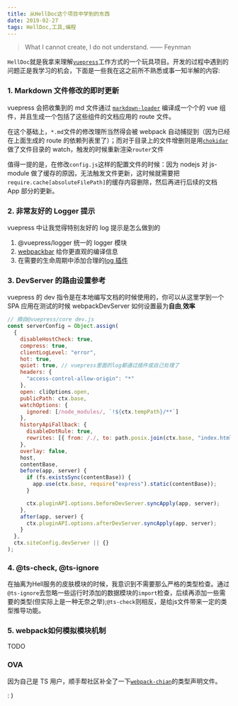 ```yaml
---
title: 从HellDoc这个项目中学到的东西
date: 2019-02-27
tags: HellDoc,工具,编程
---
```


> What I cannot create, I do not understand. —— Feynman

`HellDoc`就是我拿来理解[`vuepress`](https://github.com/vuejs/vuepress/blob/master/)工作方式的一个玩具项目。开发的过程中遇到的问题正是我学习的机会，下面是一些我在这之前所不熟悉或事一知半解的内容:

### 1. Markdown 文件修改的即时更新

vuepress 会把收集到的 md 文件通过 [`markdown-loader`](https://github.com/vuejs/vuepress/blob/master/packages/%40vuepress/markdown-loader/index.js) 编译成一个个的 vue 组件，并且生成一个包括了这些组件的文档应用的 route 文件。

在这个基础上，`*.md`文件的修改理所当然得会被 webpack 自动捕捉到（因为已经在上面生成的 route 的依赖列表里了）；而对于目录上的文件增删则是用[`chokidar`](https://github.com/paulmillr/chokidar)做了文件目录的 watch，触发的时候重新渲染`router`文件

值得一提的是，在修改`config.js`这样的配置文件的时候：因为 nodejs 对 js-module 做了缓存的原因，无法触发文件更新，这时候就需要把`require.cache[absoluteFilePath]`的缓存内容删除，然后再进行后续的文档 App 部分的更新。

### 2. 非常友好的 Logger 提示

vuepress 中让我觉得特别友好的 log 提示是怎么做到的

1. @vuepress/logger 统一的 logger 模块
2. [webpackbar](https://github.com/nuxt/webpackbar) 给你更直观的编译信息
3. 在需要的生命周期中添加合理的[log 插件](https://github.com/vuejs/vuepress/blob/master/packages/%40vuepress/core/lib/webpack/DevLogPlugin.js)

### 3. DevServer 的路由设置参考

vuepress 的 dev 指令是在本地编写文档的时候使用的，你可以从这里学到一个 SPA 应用在测试的时候 webpackDevServer 如何设置最为**自由**,**效率**

```javascript
// 摘自@vuepress/core dev.js
const serverConfig = Object.assign(
  {
    disableHostCheck: true,
    compress: true,
    clientLogLevel: "error",
    hot: true,
    quiet: true, // vuepress里面的log都通过插件或自己处理了
    headers: {
      "access-control-allow-origin": "*"
    },
    open: cliOptions.open,
    publicPath: ctx.base,
    watchOptions: {
      ignored: [/node_modules/, `!${ctx.tempPath}/**`]
    },
    historyApiFallback: {
      disableDotRule: true,
      rewrites: [{ from: /./, to: path.posix.join(ctx.base, "index.html") }]
    },
    overlay: false,
    host,
    contentBase,
    before(app, server) {
      if (fs.existsSync(contentBase)) {
        app.use(ctx.base, require("express").static(contentBase));
      }

      ctx.pluginAPI.options.beforeDevServer.syncApply(app, server);
    },
    after(app, server) {
      ctx.pluginAPI.options.afterDevServer.syncApply(app, server);
    }
  },
  ctx.siteConfig.devServer || {}
);
```

### 4. @ts-check, @ts-ignore

在抽离为Hell服务的皮肤模块的时候，我意识到不需要那么严格的类型检查。通过`@ts-ignore`去忽略一些运行时添加的数据模块的`import`检查，后续再添加一些需要的类型(但实际上是一种无奈之举);`@ts-check`则相反，是给js文件带来一定的类型推导功能。



### 5. webpack如何模拟模块机制

TODO



### OVA

因为自己是 TS 用户，顺手帮社区补全了一下[`webpack-chian`](https://github.com/neutrinojs/webpack-chain/pull/132)的类型声明文件。

: )
